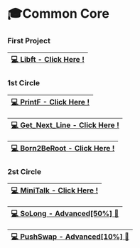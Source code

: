 # 🎓Common Core

### First Project

|[💻 Libft - Click Here !]( https://github.com/meloo244/Libft )|
|------------------------------------------------------------|

### 1st Circle

|[💻 PrintF - Click Here !]( https://github.com/meloo244/ft_printf )|
|------------------------------------------------------------|


|[💻 Get_Next_Line - Click Here !]( https://github.com/meloo244/get_next_line )|
|------------------------------------------------------------|


|[💻 Born2BeRoot - Click Here !]( https://github.com/meloo244/Born2BeRoot-Guide )|
|------------------------------------------------------------|

### 2st Circle

|[💻 MiniTalk - Click Here !]( https://github.com/meloo244/MiniTalk )|
|------------------------------------------------------------|

|[💻 SoLong - Advanced[50%] 🚫]( https://github.com/meloo244/SoLong )|
|------------------------------------------------------------|

|[💻 PushSwap - Advanced[10%] 🚫]( https://github.com/meloo244/PushSwap )|
|------------------------------------------------------------|
